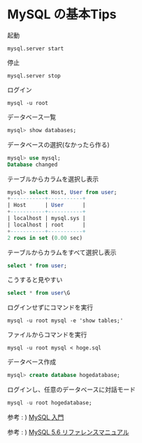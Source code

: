 # MySQL の基本Tips

起動

```shell
mysql.server start
```

停止

```shell
mysql.server stop
```

ログイン

```shell
mysql -u root
```

データベース一覧

```sql
mysql> show databases;
```

データベースの選択(なかったら作る)

```sql
mysql> use mysql;
Database changed
```

テーブルからカラムを選択し表示

```sql
mysql> select Host, User from user;
+-----------+-----------+
| Host      | User      |
+-----------+-----------+
| localhost | mysql.sys |
| localhost | root      |
+-----------+-----------+
2 rows in set (0.00 sec)
```

テーブルからカラムをすべて選択し表示

```sql
select * from user;
```

こうすると見やすい

```sql
select * from user\G
```

ログインせずにコマンドを実行

```shell
mysql -u root mysql -e 'show tables;'
```

ファイルからコマンドを実行

```shell
mysql -u root mysql < hoge.sql
```

データベース作成

```sql
mysql> create database hogedatabase;
```

ログインし、任意のデータベースに対話モード

```sql
mysql -u root hogedatabase;
```

参考 : ) [MySQL 入門](https://qiita.com/okamuuu/items/c4efb7dc606d9efe4282)

参考 : ) [MySQL 5.6 リファレンスマニュアル](https://dev.mysql.com/doc/refman/5.6/ja/)
